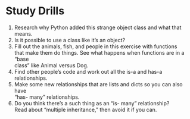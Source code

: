 # Study Drills
1. Research why Python added this strange object class and what that means.
2. Is it possible to use a class like it’s an object?
3. Fill out the animals, fish, and people in this exercise with functions  
that make them do things. See what happens when functions are in a “base  
class” like Animal versus Dog.
4. Find other people’s code and work out all the is-a and has-a relationships.
5. Make some new relationships that are lists and dicts so you can also have  
“has- many” relationships.  
6. Do you think there’s a such thing as an “is- many” relationship?  
Read about “multiple inheritance,” then avoid it if you can.

